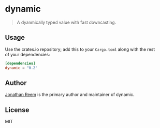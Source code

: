# dynamic

> A dyanmically typed value with fast downcasting.

## Usage

Use the crates.io repository; add this to your `Cargo.toml` along
with the rest of your dependencies:

```toml
[dependencies]
dynamic = "0.2"
```

## Author

[Jonathan Reem](https://medium.com/@jreem) is the primary author and maintainer of dynamic.

## License

MIT

